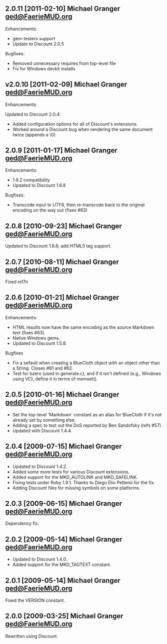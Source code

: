 ## 2.0.11 [2011-02-10] Michael Granger <ged@FaerieMUD.org>

Enhancements:

* gem-testers support
* Update to Discount 2.0.5

Bugfixes:

* Removed unnecessary requires from top-level file
* Fix for Windows devkit installs


## v2.0.10 [2011-02-09] Michael Granger <ged@FaerieMUD.org>

Enhancements:

Updated to Discount 2.0.4:
* Added configuration options for all of Discount's extensions.
* Worked around a Discount bug when rendering the same document twice (appends a \0)


## 2.0.9 [2011-01-17] Michael Granger <ged@FaerieMUD.org>

Enhancements:

* 1.9.2 compatibility
* Updated to Discount 1.6.8

Bugfixes:

* Transcode input to UTF8, then re-transcode back to the original encoding on the way out
  (fixes #63)


## 2.0.8 [2010-09-23] Michael Granger <ged@FaerieMUD.org>

Updated to Discount 1.6.6; add HTML5 tag support.


## 2.0.7 [2010-08-11] Michael Granger <ged@FaerieMUD.org>

Fixed m17n


## 2.0.6 [2010-01-21] Michael Granger <ged@FaerieMUD.org>

Enhancements:

* HTML results now have the same encoding as the source Markdown text (fixes #63).
* Native Windows gems.
* Updated to Discount 1.5.8.

Bugfixes

* Fix a sefault when creating a BlueCloth object with an object other than a 
  String. Closes #61 and #62.
* Test for bzero (used in generate.c), and if it isn't defined (e.g., 
  Windows using VC), define it in terms of memset(). 


## 2.0.5 [2010-01-16] Michael Granger <ged@FaerieMUD.org>

* Set the top-level 'Markdown' constant as an alias for BlueCloth if it's not
  already set by something else.
* Adding a spec to test out the DoS reported by Ben Sandofsky (refs #57).
* Updated with Discount 1.4.4.


## 2.0.4 [2009-07-15] Michael Granger <ged@FaerieMUD.org>

* Updated to Discount 1.4.2.
* Added some more tests for various Discount extensions.
* Added support for the MKD_AUTOLINK and MKD_SAFELINK.
* Fixing tests under Ruby 1.9.1. Thanks to Diego Elio Pettenò for the fix.
* Adding Discount files for missing symbols on some platforms.


## 2.0.3 [2009-06-15] Michael Granger <ged@FaerieMUD.org>

Dependency fix.


## 2.0.2 [2009-05-14] Michael Granger <ged@FaerieMUD.org>

* Updated to Discount 1.4.0.
* Added support for the MKD_TAGTEXT constant.


## 2.0.1 [2009-05-14] Michael Granger <ged@FaerieMUD.org>

Fixed the VERSION constant.


## 2.0.0 [2009-03-25] Michael Granger <ged@FaerieMUD.org>

Rewritten using Discount.
